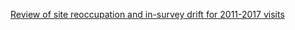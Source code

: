 

[Review of site reoccupation and in-survey drift for 2011-2017 visits](SiteReoccupationReviewNotes.md)

